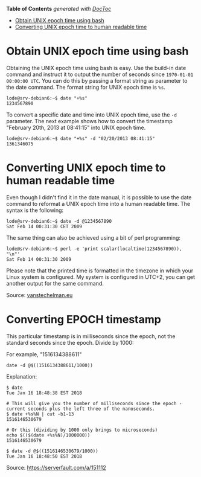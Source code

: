 <!-- START doctoc generated TOC please keep comment here to allow auto update -->
<!-- DON'T EDIT THIS SECTION, INSTEAD RE-RUN doctoc TO UPDATE -->
**Table of Contents**  *generated with [DocToc](https://github.com/thlorenz/doctoc)*

- [Obtain UNIX epoch time using bash](#obtain-unix-epoch-time-using-bash)
- [Converting UNIX epoch time to human readable time](#converting-unix-epoch-time-to-human-readable-time)

<!-- END doctoc generated TOC please keep comment here to allow auto update -->

# Obtain UNIX epoch time using bash

Obtaining the UNIX epoch time using bash is easy. Use the build-in date command and instruct it to output the number of seconds since `1970-01-01 00:00:00 UTC`. You can do this by passing a format string as parameter to the date command. The format string for UNIX epoch time is `%s`.

```
lode@srv-debian6:~$ date "+%s"
1234567890
```

To convert a specific date and time into UNIX epoch time, use the `-d` parameter. The next example shows how to convert the timestamp "February 20th, 2013 at 08:41:15" into UNIX epoch time.

```
lode@srv-debian6:~$ date "+%s" -d "02/20/2013 08:41:15"
1361346075
```

# Converting UNIX epoch time to human readable time
Even though I didn't find it in the date manual, it is possible to use the date command to reformat a UNIX epoch time into a human readable time. The syntax is the following:

```
lode@srv-debian6:~$ date -d @1234567890
Sat Feb 14 00:31:30 CET 2009
```

The same thing can also be achieved using a bit of perl programming:

```
lode@srv-debian6:~$ perl -e 'print scalar(localtime(1234567890)), "\n"'
Sat Feb 14 00:31:30 2009
```

Please note that the printed time is formatted in the timezone in which your Linux system is configured. My system is configured in UTC+2, you can get another output for the same command.

Source: [vanstechelman.eu](https://www.vanstechelman.eu/linux/time-conversion-using-bash)

# Converting EPOCH timestamp

This particular timestamp is in milliseconds since the epoch, not the standard seconds since the epoch. Divide by 1000:

For example, "1516134388611"
```
date -d @$((1516134388611/1000))
```

Explanation:

```
$ date
Tue Jan 16 18:48:38 EST 2018

# This will give you the number of milliseconds since the epoch - current seconds plus the left three of the nanoseconds.
$ date +%s%N | cut -b1-13
1516146530679

# Or this (dividing by 1000 only brings to microseconds)
echo $(($(date +%s%N)/1000000))
1516146530679

$ date -d @$((1516146530679/1000))
Tue Jan 16 18:48:50 EST 2018
```

Source: https://serverfault.com/a/151112
